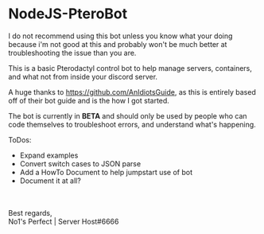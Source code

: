 # NodeJS-PteroBot
 
 I do not recommend using this bot unless you know what your doing because i'm not good at this and probably won't be much better at troubleshooting the issue than you are.
 
This is a basic Pterodactyl control bot to help manage servers, containers, and what not from inside your discord server. 

A huge thanks to https://github.com/AnIdiotsGuide, as this is entirely based off of their bot guide and is the how I got started.

The bot is currently in **BETA** and should only be used by people who can code themselves to troubleshoot errors, and understand what's happening.

ToDos:
- Expand examples
- Convert switch cases to JSON parse
- Add a HowTo Document to help jumpstart use of bot
- Document it at all?


<br><br>
Best regards, <br>
    No1's Perfect | Server Host#6666
